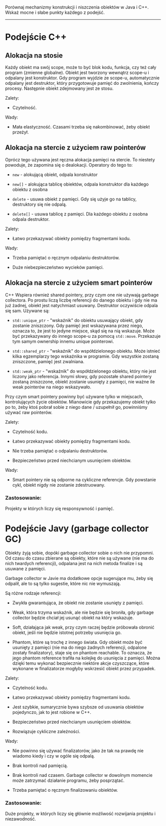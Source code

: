 Porównaj mechanizmy konstrukcji i niszczenia obiektów w Java i C++. Wskaż
mocne i słabe punkty każdego z podejść.

---

# Podejście C++

## Alokacja na stosie

Każdy obiekt ma swój scope, może to być blok kodu, funkcja, czy też cały program (zmienne globalne).  Obiekt jest tworzony wewnątrz scope-u i odpalany jest konstruktor.  Gdy program wyjdzie ze scope-u, automatycznie odpalany jest destruktor, który przygotowuje pamięć do zwolnienia, kończy procesy.  Następnie obiekt zdejmowany jest ze stosu.

Zalety:

* Czytelność.

Wady:

* Mała elastyczność.  Czasami trzeba się nakombinować, żeby obiekt przeżył.

## Alokacja na stercie z użyciem raw pointerów

Oprócz tego używana jest ręczna alokacja pamięci na stercie.  To niestety powoduje, że zapomina się o dealokacji.  Operatory do tego to:

* `new` - alokującą obiekt, odpala konstruktor

* `new[]` - alokująca tablicę obiektów, odpala konstruktor dla każdego obiektu z osobna

* `delete` - usuwa obiekt z pamięci.  Gdy się użyje go na tablicy, destruktory się nie odpalą.

* `delete[]` - usuwa tablicę z pamięci.  Dla każdego obiektu z osobna odpala destruktor.

Zalety:

* Łatwo przekazywać obiekty pomiędzy fragmentami kodu.

Wady:

* Trzeba pamiętać o ręcznym odpalaniu destruktorów.

* Duże niebezpieczeństwo wycieków pamięci.

## Alokacja na stercie z użyciem smart pointerów

C++ Wspiera również shared pointery, przy czym one nie używają garbage collectora.  Po prostu liczą liczbę referencji do danego obiektu i gdy nie ma już żadnej, obiekt jest natychmiast usuwany.  Destruktor oczywiście odpala się sam.  Używane są:

* `std::unique_ptr` - "wskaźnik" do obiektu usuwający obiekt, gdy zostanie zniszczony.  Gdy pamięć jest wskazywana przez niego, oznacza to, że jest to jedyne miejsce, skąd się na nią wskazuje.  Może być przekazywany do innego scope-u za pomocą `std::move`.  Przekazuje tym samym ownership innemu unique pointerowi.

* `std::shared_ptr` - "wskaźnik" do współdzielonego obiektu.  Może istnieć kilka egzemplarzy tego wskaźnika w programie.  Gdy wszystkie zostaną zniszczone, pamięć jest zwalniana.

* `std::weak_ptr` - "wskaźnik" do współdzielonego obiektu, który nie jest liczony jako referencja.  Innymi słowy, gdy pozostałe shared pointery zostaną zniszczone, obiekt zostanie usunięty z pamięci, nie ważne ile weak pointerów na niego wskazywało.

Przy czym smart pointery powinny być używane tylko w miejscach, kontrolujących życie obiektów.  Mianowicie gdy przekazujemy obiekt tylko po to, żeby ktoś pobrał sobie z niego dane / uzupełnił go, powinniśmy używać raw pointerów.

Zalety:

* Czytelność kodu.

* Łatwo przekazywać obiekty pomiędzy fragmentami kodu.

* Nie trzeba pamiętać o odpalaniu destruktorów.

* Bezpieczeństwo przed niechcianym usunięciem obiektów.

Wady:

* Smart pointery nie są odporne na cykliczne referencje.  Gdy powstanie
  cykl, obiekt nigdy nie zostanie zdestruowany.

### Zastosowanie:

Projekty w których liczy się responsywność i pamięć.

# Podejście Javy (garbage collector GC)

Obiekty żyją sobie, dopóki garbage collector sobie o nich nie przypomni.  Od czasu do czasu zbierane są obiekty, które nie są używane (nie ma do nich twardych referencji), odpalana jest na nich metoda finalize i są usuwane z pamięci.

Garbage collector w Javie ma dodatkowe opcje sugerujące mu, żeby się odpalił, ale to są tylko sugestie, które nic nie wymuszają.

Są różne rodzaje referencji:

* Zwykła gwarantująca, że obiekt nie zostanie usunięty z pamięci.

* Weak, która trzyma wskaźnik, ale nie będzie się broniła, gdy garbage collector będzie chciał jej usunąć obiekt na który wskazuje.

* Soft, działająca jak weak, przy czym raczej będzie próbowała obronić obiekt,
  jeśli nie będzie istotnej potrzeby usunięcia go.

* Phantom, które są trochę z innego świata.  Gdy obiekt może być usunięty z pamięci (nie ma do niego żadnych referencji, odpalone zostały finalizatory), staje się on phantom reachable.  To oznacza, że jego phantom reference trafiła na kolejkę do usunięcia z pamięci.  Można dzięki temu wykonać bezpiecznie niektóre akcje czyszczące, które wykonane w finalizatorze mogłyby wskrzesić obiekt przez przypadek.

Zalety:

* Czytelność kodu.

* Łatwo przekazywać obiekty pomiędzy fragmentami kodu.

* Jest szybkie, sumarycznie bywa szybsze od usuwania obiektów pojedynczo, jak to jest robione w C++.

* Bezpieczeństwo przed niechcianym usunięciem obiektów.

* Rozwiązuje cykliczne zależności.

Wady:

* Nie powinno się używać finalizatorów, jako że tak na prawdę nie wiadomo kiedy i czy w ogóle się odpalą.
  
* Brak kontroli nad pamięcią.

* Brak kontroli nad czasem.  Garbage collector w dowolnym momencie może zatrzymać działanie programu, żeby posprzątać.

* Trzeba pamiętać o ręcznym finalizowaniu obiektów.

### Zastosowanie:

Duże projekty, w których liczy się głównie możliwość rozwijania projektu i niezawodność.
